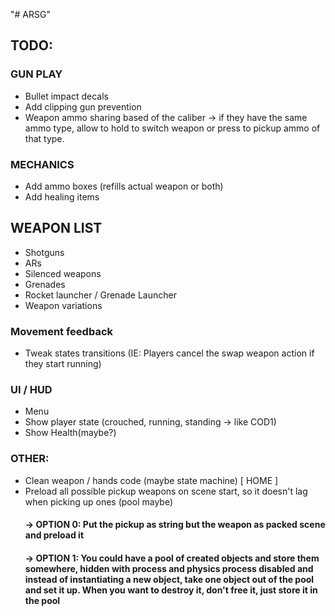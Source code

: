 "# ARSG" 
## TODO:

### GUN PLAY
 - Bullet impact decals
 - Add clipping gun prevention
 - Weapon ammo sharing based of the caliber -> if they have the same ammo type, allow to hold to switch weapon or press to pickup ammo of that type. 
 
### MECHANICS
 - Add ammo boxes (refills actual weapon or both)
 - Add healing items

## WEAPON LIST
 - Shotguns
 - ARs
 - Silenced weapons
 - Grenades
 - Rocket launcher / Grenade Launcher
 - Weapon variations

### Movement feedback
 - Tweak states transitions (IE: Players cancel the swap weapon action if they start running)

### UI / HUD
 - Menu
 - Show player state (crouched, running, standing -> like COD1)
 - Show Health(maybe?)
 
### OTHER:
 - Clean weapon / hands code (maybe state machine) [ HOME ]
 - Preload all possible pickup weapons on scene start, so it doesn't lag when picking up ones (pool maybe)
 	#### -> OPTION 0: Put the pickup as string but the weapon as packed scene and preload it
	#### -> OPTION 1: You could have a pool of created objects and store them somewhere, hidden with process and physics process disabled and instead of instantiating a new object, take one object out of the pool and set it up. When you want to destroy it, don't free it, just store it in the pool 
